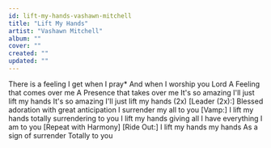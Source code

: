 ```yaml
---
id: lift-my-hands-vashawn-mitchell
title: "Lift My Hands"
artist: "Vashawn Mitchell"
album: ""
cover: ""
created: ""
updated: ""
---
```


There is a feeling I get when I pray*
And when I worship you Lord
A Feeling that comes over me
A Presence that takes over me
It's so amazing I'll just lift my hands
It's so amazing I'll just lift my hands (2x)
[Leader (2x):]
Blessed adoration with great anticipation I surrender my all to you
[Vamp:]
I lift my hands totally surrendering to you
I lift my hands giving all I have everything I am to you
[Repeat with Harmony]
[Ride Out:]
I lift my hands my hands
As a sign of surrender
Totally to you